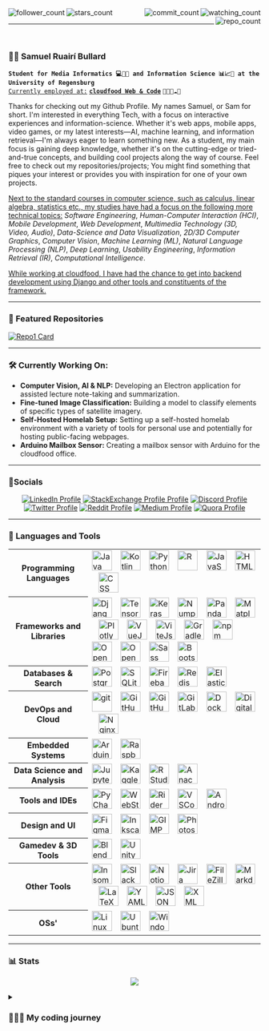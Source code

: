 <div>
  <img align="left" src="https://img.shields.io/github/followers/abullard1?label=Followers&style=flat" alt="follower_count">
  <img align="left" src="https://img.shields.io/github/stars/abullard1?label=Stars&style=flat" alt="stars_count">

  <img align="right" src="https://komarev.com/ghpvc/?username=abullard1&color=brightgreen" alt="watching_count">
  <img align="right" src="https://badges.pufler.dev/commits/monthly/abullard1" alt="commit_count">
  <img align="right" src="https://badges.pufler.dev/repos/abullard1" alt="repo_count">
</div>

<br>

---

<br>

### 🙋🏻 Samuel Ruairí Bullard

**`Student for Media Informatics 💻📱🎥 and Information Science 📊📈🔣 at the University of Regensburg`**
<br>
<ins>`Currently employed at:`</ins> [**`cloudfood Web & Code`**](https://cloudfood.de/) `👨🏻‍💻☁️🥄`

Thanks for checking out my Github Profile. My names Samuel, or Sam for short. I'm interested in everything Tech, with a focus on interactive experiences and information-science. Whether it's web apps, mobile apps, video games, or my latest interests—AI, machine learning, and information retrieval—I'm always eager to learn something new. As a student, my main focus is gaining deep knowledge, whether it's on the cutting-edge or tried-and-true concepts, and building cool projects along the way of course. Feel free to check out my repositories/projects; You might find something that piques your interest or provides you with inspiration for one of your own projects.

<ins> Next to the standard courses in computer science, such as calculus, linear algebra, statistics etc., my studies have had a focus on the following more technical topics:</ins> *Software Engineering*, *Human-Computer Interaction (HCI)*, *Mobile Development*, *Web Development*, *Multimedia Technology (3D, Video, Audio)*, *Data-Science and Data Visualization*, *2D/3D Computer Graphics*, *Computer Vision*, *Machine Learning (ML)*, *Natural Language Processing (NLP)*, *Deep Learning*, *Usability Engineering*, *Information Retrieval (IR)*, *Computational Intelligence*.

<ins> While working at cloudfood, I have had the chance to get into backend development using Django and other tools and constituents of the framework.

---

### 📂 Featured Repositories

[![Repo1 Card](https://github-readme-stats.vercel.app/api/pin/?username=abullard1&repo=Sams-3D-Library)](https://github.com/abullard1/Sams-3D-Library)
<!-- [![Repo1 Card](https://github-readme-stats.vercel.app/api/pin/?username=abullard1&repo=Steam-Review-Constructiveness-Classifier)](https://github.com/abullard1/Steam-Review-Constructiveness-Classifier) -->

---

### 🛠️ Currently Working On:
- **Computer Vision, AI & NLP:** Developing an Electron application for assisted lecture note-taking and summarization.
- **Fine-tuned Image Classification:** Building a model to classify elements of specific types of satellite imagery.
- **Self-Hosted Homelab Setup:** Setting up a self-hosted homelab environment with a variety of tools for personal use and potentially for hosting public-facing webpages.
- **Arduino Mailbox Sensor:** Creating a mailbox sensor with Arduino for the cloudfood office.

---

### 📱Socials

<p align="center">
  <a href="https://www.linkedin.com/in/samuel-bullard-112539248/">
    <img alt="LinkedIn Profile" title="Check out my LinkedIn Profile!" src="https://img.shields.io/badge/LinkedIn-0077B5?style=for-the-badge&logo=linkedin&logoColor=white"/></a>
  <a href="https://meta.stackexchange.com/users/1398850/samuel-bullard">
    <img alt="StackExchange Profile Profile" title="Check out my StackExchange Profile!" src="https://img.shields.io/badge/StackExchange-%23ffffff.svg?&style=for-the-badge&logo=StackExchange&logoColor=white"/></a>
  <a href="https://discord.com/channels/@samudschigo#4989">
    <img alt="Discord Profile" title="Add me on Discord!" src="https://img.shields.io/badge/Discord-5865F2?style=for-the-badge&logo=discord&logoColor=white"/></a>
  <a href="https://twitter.com/samudschigo">
    <img alt="Twitter Profile" title="Check out my Twitter Profile!" src="https://img.shields.io/badge/Twitter-1DA1F2?style=for-the-badge&logo=twitter&logoColor=whitew"/></a>
  <a href="https://www.reddit.com/user/samuel_bullard">
    <img alt="Reddit Profile" title="Check out my Reddit Profile!" src="https://img.shields.io/badge/Reddit-FF4500?style=for-the-badge&logo=reddit&logoColor=white"/></a>
  <a href="https://medium.com/@samuelruairibullard">
    <img alt="Medium Profile" title="Check out my Medium Profile!" src="https://img.shields.io/badge/Medium-12100E?style=for-the-badge&logo=medium&logoColor=white"/></a>
  <a href="https://de.quora.com/profile/Samuel-Bullard">
    <img alt="Quora Profile" title="Check out my Quora Profile!" src="https://img.shields.io/badge/Quora-%23B92B27.svg?&style=for-the-badge&logo=Quora&logoColor=white"/>   </a>
</p>

---

### 🔧 Languages and Tools

<table>
  <tr>
    <th>Programming Languages</th>
    <td>
      <img alt="Java" width="40px" src="https://cdn.jsdelivr.net/gh/devicons/devicon/icons/java/java-original.svg" />
      &nbsp;&nbsp;
      <img alt="Kotlin" width="40px" src="https://cdn.jsdelivr.net/gh/devicons/devicon/icons/kotlin/kotlin-original.svg" />
      &nbsp;&nbsp;
      <img alt="Python" width="40px" src="https://cdn.jsdelivr.net/gh/devicons/devicon/icons/python/python-original.svg" />
      &nbsp;&nbsp;
      <img alt="R" width="40px" src="https://cdn.jsdelivr.net/gh/devicons/devicon/icons/r/r-original.svg" />
      &nbsp;&nbsp;
      <img alt="JavaScript" width="40px" src="https://cdn.jsdelivr.net/gh/devicons/devicon/icons/javascript/javascript-original.svg" />
      &nbsp;&nbsp;
      <img alt="HTML" width="40px" src="https://cdn.jsdelivr.net/gh/devicons/devicon/icons/html5/html5-original.svg" />
      &nbsp;&nbsp;
      <img alt="CSS" width="40px" src="https://cdn.jsdelivr.net/gh/devicons/devicon/icons/css3/css3-original.svg" />
    </td>
  </tr>
  <tr>
    <th>Frameworks and Libraries</th>
    <td>
      <img alt="Django" width="40px" src="https://cdn.jsdelivr.net/gh/devicons/devicon/icons/django/django-plain-wordmark.svg" />
      &nbsp;&nbsp;
      <img alt="TensorFlow" width="40px" src="https://cdn.jsdelivr.net/gh/devicons/devicon/icons/tensorflow/tensorflow-original-wordmark.svg" />
      &nbsp;&nbsp;
      <img alt="Keras" width="40px" src="https://cdn.jsdelivr.net/gh/devicons/devicon/icons/keras/keras-original-wordmark.svg" />
      &nbsp;&nbsp;
      <img alt="Numpy" width="40px" src="https://cdn.jsdelivr.net/gh/devicons/devicon/icons/numpy/numpy-original.svg" />
      &nbsp;&nbsp;
      <img alt="Pandas" width="40px" src="https://cdn.jsdelivr.net/gh/devicons/devicon/icons/pandas/pandas-original.svg" />
      &nbsp;&nbsp;
      <img alt="Matplotlib" width="40px" src="https://cdn.jsdelivr.net/gh/devicons/devicon@latest/icons/matplotlib/matplotlib-original-wordmark.svg" />
      &nbsp;&nbsp;
      <img alt="Plotly" width="40px" src="https://cdn.jsdelivr.net/gh/devicons/devicon@latest/icons/plotly/plotly-original-wordmark.svg" />
      &nbsp;&nbsp;
      <img alt="VueJs" width="40px" src="https://cdn.jsdelivr.net/gh/devicons/devicon/icons/vuejs/vuejs-original-wordmark.svg" />
      &nbsp;&nbsp;
      <img alt="ViteJs" width="40px" src="https://cdn.jsdelivr.net/gh/devicons/devicon/icons/vitejs/vitejs-original.svg" />
      &nbsp;&nbsp;
      <img alt="Gradle" width="40px" src="https://cdn.jsdelivr.net/gh/devicons/devicon/icons/gradle/gradle-original-wordmark.svg" />
      &nbsp;&nbsp;
      <img alt="npm" width="40px" src="https://cdn.jsdelivr.net/gh/devicons/devicon/icons/npm/npm-original-wordmark.svg" />
      &nbsp;&nbsp;
      <img alt="OpenGL" width="40px" src="https://cdn.jsdelivr.net/gh/devicons/devicon/icons/opengl/opengl-original.svg" />
      &nbsp;&nbsp;
      <img alt="OpenCV" width="40px" src="https://cdn.jsdelivr.net/gh/devicons/devicon/icons/opencv/opencv-original-wordmark.svg" />
      &nbsp;&nbsp;
      <img alt="Sass" width="40px" src="https://cdn.jsdelivr.net/gh/devicons/devicon/icons/sass/sass-original.svg" />
      &nbsp;&nbsp;
      <img alt="Bootstrap" width="40px" src="https://cdn.jsdelivr.net/gh/devicons/devicon/icons/bootstrap/bootstrap-original-wordmark.svg" />
    </td>
  </tr>
  <tr>
    <th>Databases &amp; Search</th>
    <td>
      <img alt="PostgreSQL" width="40px" src="https://cdn.jsdelivr.net/gh/devicons/devicon/icons/postgresql/postgresql-original.svg" />
      &nbsp;&nbsp;
      <img alt="SQLite" width="40px" src="https://cdn.jsdelivr.net/gh/devicons/devicon/icons/sqlite/sqlite-original-wordmark.svg" />
      &nbsp;&nbsp;
      <img alt="Firebase" width="40px" src="https://cdn.jsdelivr.net/gh/devicons/devicon/icons/firebase/firebase-plain.svg" />
      &nbsp;&nbsp;
      <img alt="Redis" width="40px" src="https://cdn.jsdelivr.net/gh/devicons/devicon/icons/redis/redis-original-wordmark.svg" />
      &nbsp;&nbsp;
      <img alt="Elasticsearch" width="40px" src="https://cdn.jsdelivr.net/gh/devicons/devicon/icons/elasticsearch/elasticsearch-original-wordmark.svg" />
    </td>
  </tr>
  <tr>
    <th>DevOps and Cloud</th>
    <td>
      <img alt="git" width="40px" src="https://cdn.jsdelivr.net/gh/devicons/devicon@latest/icons/git/git-original-wordmark.svg" />
      &nbsp;&nbsp;
      <img alt="GitHub" width="40px" src="https://cdn.jsdelivr.net/gh/devicons/devicon/icons/github/github-original.svg" />
      &nbsp;&nbsp;
      <img alt="GitHub Actions" width="40px" src="https://cdn.jsdelivr.net/gh/devicons/devicon/icons/githubactions/githubactions-original.svg" />
      &nbsp;&nbsp;
      <img alt="GitLab" width="40px" src="https://cdn.jsdelivr.net/gh/devicons/devicon/icons/gitlab/gitlab-original-wordmark.svg" />
      &nbsp;&nbsp;
      <img alt="Docker" width="40px" src="https://cdn.jsdelivr.net/gh/devicons/devicon/icons/docker/docker-plain-wordmark.svg" />
      &nbsp;&nbsp;
      <img alt="Digital Ocean" width="40px" src="https://cdn.jsdelivr.net/gh/devicons/devicon/icons/digitalocean/digitalocean-original-wordmark.svg" />
      &nbsp;&nbsp;
      <img alt="Nginx" width="40px" src="https://cdn.jsdelivr.net/gh/devicons/devicon/icons/nginx/nginx-original.svg" />
    </td>
  </tr>
  <tr>
    <th>Embedded Systems</th>
    <td>
      <img alt="Arduino" width="40px" src="https://cdn.jsdelivr.net/gh/devicons/devicon/icons/arduino/arduino-original-wordmark.svg" />
      &nbsp;&nbsp;
      <img alt="Raspberry Pi" width="40px" src="https://cdn.jsdelivr.net/gh/devicons/devicon/icons/raspberrypi/raspberrypi-original-wordmark.svg" />
    </td>
  </tr>
  <tr>
    <th>Data Science and Analysis</th>
    <td>
      <img alt="Jupyter" width="40px" src="https://cdn.jsdelivr.net/gh/devicons/devicon/icons/jupyter/jupyter-original-wordmark.svg" />
      &nbsp;&nbsp;
      <img alt="Kaggle" width="40px" src="https://cdn.jsdelivr.net/gh/devicons/devicon/icons/kaggle/kaggle-original-wordmark.svg" />
      &nbsp;&nbsp;
      <img alt="RStudio" width="40px" src="https://cdn.jsdelivr.net/gh/devicons/devicon/icons/rstudio/rstudio-original.svg" />
      &nbsp;&nbsp;
      <img alt="Anaconda" width="40px" src="https://cdn.jsdelivr.net/gh/devicons/devicon/icons/anaconda/anaconda-original.svg" />
    </td>
  </tr>
  <tr>
    <th>Tools and IDEs</th>
    <td>
      <img alt="PyCharm" width="40px" src="https://cdn.jsdelivr.net/gh/devicons/devicon/icons/pycharm/pycharm-original.svg" />
      &nbsp;&nbsp;
      <img alt="WebStorm" width="40px" src="https://cdn.jsdelivr.net/gh/devicons/devicon/icons/webstorm/webstorm-original.svg" />
      &nbsp;&nbsp;
      <img alt="Rider" width="40px" src="https://cdn.jsdelivr.net/gh/devicons/devicon/icons/rider/rider-original.svg" />
      &nbsp;&nbsp;
      <img alt="VSCode" width="40px" src="https://cdn.jsdelivr.net/gh/devicons/devicon/icons/vscode/vscode-original-wordmark.svg" />
      &nbsp;&nbsp;
      <img alt="Android Studio" width="40px" src="https://cdn.jsdelivr.net/gh/devicons/devicon/icons/androidstudio/androidstudio-original.svg" />
    </td>
  </tr>
  <tr>
    <th>Design and UI</th>
    <td>
      <img alt="Figma" width="40px" src="https://cdn.jsdelivr.net/gh/devicons/devicon/icons/figma/figma-original.svg" />
      &nbsp;&nbsp;
      <img alt="Inkscape" width="40px" src="https://cdn.jsdelivr.net/gh/devicons/devicon/icons/inkscape/inkscape-original-wordmark.svg" />
      &nbsp;&nbsp;
      <img alt="GIMP" width="40px" src="https://cdn.jsdelivr.net/gh/devicons/devicon/icons/gimp/gimp-original-wordmark.svg" />
      &nbsp;&nbsp;
      <img alt="Photoshop" width="40px" src="https://cdn.jsdelivr.net/gh/devicons/devicon/icons/photoshop/photoshop-plain.svg" />
    </td>
  </tr>
  <tr>
    <th>Gamedev &amp; 3D Tools</th>
    <td>
      <img alt="Blender" width="40px" src="https://cdn.jsdelivr.net/gh/devicons/devicon/icons/blender/blender-original.svg" />
      &nbsp;&nbsp;
      <img alt="Unity" width="40px" src="https://cdn.jsdelivr.net/gh/devicons/devicon/icons/unity/unity-original.svg" />
    </td>
  </tr>
  <tr>
    <th>Other Tools</th>
    <td>
      <img alt="Insomnia" width="40px" src="https://cdn.jsdelivr.net/gh/devicons/devicon@latest/icons/insomnia/insomnia-original-wordmark.svg" />
      &nbsp;&nbsp;
      <img alt="Slack" width="40px" src="https://cdn.jsdelivr.net/gh/devicons/devicon/icons/slack/slack-original-wordmark.svg" />
      &nbsp;&nbsp;
      <img alt="Notion" width="40px" src="https://cdn.jsdelivr.net/gh/devicons/devicon/icons/notion/notion-original.svg" />
      &nbsp;&nbsp;
      <img alt="Jira" width="40px" src="https://cdn.jsdelivr.net/gh/devicons/devicon/icons/jira/jira-original-wordmark.svg" />
      &nbsp;&nbsp;
      <img alt="FileZilla" width="40px" src="https://cdn.jsdelivr.net/gh/devicons/devicon/icons/filezilla/filezilla-plain.svg" />
      &nbsp;&nbsp;
      <img alt="Markdown" width="40px" src="https://cdn.jsdelivr.net/gh/devicons/devicon/icons/markdown/markdown-original.svg" />
      &nbsp;&nbsp;
      <img alt="LaTeX" width="40px" src="https://cdn.jsdelivr.net/gh/devicons/devicon/icons/latex/latex-original.svg" />
      &nbsp;&nbsp;
      <img alt="YAML" width="40px" src="https://cdn.jsdelivr.net/gh/devicons/devicon/icons/yaml/yaml-original.svg" />
      &nbsp;&nbsp;
      <img alt="JSON" width="40px" src="https://cdn.jsdelivr.net/gh/devicons/devicon/icons/json/json-original.svg" />
      &nbsp;&nbsp;
      <img alt="XML" width="40px" src="https://cdn.jsdelivr.net/gh/devicons/devicon/icons/xml/xml-original.svg" />
    </td>
  </tr>
  <tr>
    <th>OSs'</th>
    <td>
      <img alt="Linux" width="40px" src="https://cdn.jsdelivr.net/gh/devicons/devicon/icons/linux/linux-original.svg" />
      &nbsp;&nbsp;
      <img alt="Ubuntu" width="40px" src="https://cdn.jsdelivr.net/gh/devicons/devicon/icons/ubuntu/ubuntu-original-wordmark.svg" />
      &nbsp;&nbsp;
      <img alt="Windows 11" width="40px" src="https://cdn.jsdelivr.net/gh/devicons/devicon@latest/icons/windows11/windows11-original-wordmark.svg" />
    </td>
  </tr>
</table>


---

### 📊 Stats
<p align="center" href="https://github.com/anuraghazra/github-readme-stats">
  <img align="center" src="https://github-readme-stats.vercel.app/api?username=abullard1&show_icons=true&border_color=025CDA&theme=transparent" />
</p>

<details>
  <summary>
    <h3>
      👨🏻‍💻 My coding journey
    </h3>
  </summary>
I got into contact with computers and technology at a very early age. When I was 5 years old my parents brought home a Playstation 1, which blew me away. From then on I was hooked. I continued engaging with computers and videogames until I was about 10, which was when I first thought about creating content. I started creating maps for games like Counterstrike and Warcraft 3, which was when I delved deeper into the inner workings of how these games worked. This took the form of modifying game files and such, where I first encountered concepts like datatypes and variables. A few years later, when I was about 14, I created my first game in Unity. It was quite simple and nothing particularly noteworthy but it sparked my interest even further. From then on I have always continued having an interest in tech and have been pursuing this interest ever since.
</details>


